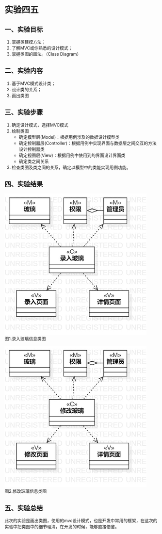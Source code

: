 # 实验四五

## 一、实验目标

1. 掌握类建模方法；
2. 了解MVC或你熟悉的设计模式；
3. 掌握类图的画法。（Class Diagram）

## 二、实验内容

1. 基于MVC模式设计类；
2. 设计类的关系；
3. 画出类图

## 三、实验步骤

1. 确定设计模式，选择MVC模式
2. 绘制类图  
    * 确定模型层(Model)：根据用例涉及的数据设计模型类  
    * 确定控制器层(Controller)：根据用例中实现界面与数据层之间交互的方法设计控制器类 
    * 确定视图层(View)：根据用例中使用到的界面设计界面类  
    * 确定类之间关系 
3. 检查类图及类之间的关系，确定以模型中的类能实现用例功能。

## 四、实验结果
![录入玻璃信息](./model4-1.jpg)  
图1.录入玻璃信息类图

![修改玻璃信息](./model4-2.jpg)   
图2.修改玻璃信息类图

## 五、实验总结
此次的实验是画出类图，使用的mvc设计模式，也是开发中常用的框架，在这次的实验中把类图中的细节理清，在开发的时候，能够直接借鉴。